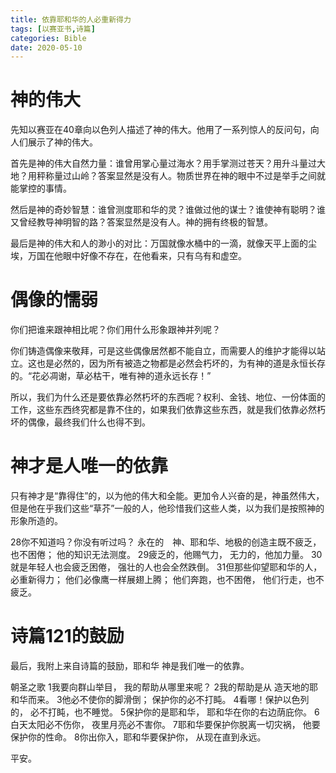 ```yaml
---
title: 依靠耶和华的人必重新得力
tags: [以赛亚书,诗篇]
categories: Bible
date: 2020-05-10
---
```


# 神的伟大

先知以赛亚在40章向以色列人描述了神的伟大。他用了一系列惊人的反问句，向人们展示了神的伟大。

首先是神的伟大自然力量：谁曾用掌心量过海水？用手掌测过苍天？用升斗量过大地？用秤称量过山岭？答案显然是没有人。物质世界在神的眼中不过是举手之间就能掌控的事情。

然后是神的奇妙智慧：谁曾测度耶和华的灵？谁做过他的谋士？谁使神有聪明？谁又曾经教导神明智的路？答案显然是没有人。神的拥有终极的智慧。

最后是神的伟大和人的渺小的对比：万国就像水桶中的一滴，就像天平上面的尘埃，万国在他眼中好像不存在，在他看来，只有乌有和虚空。

# 偶像的懦弱

你们把谁来跟神相比呢？你们用什么形象跟神并列呢？

你们铸造偶像来敬拜，可是这些偶像居然都不能自立，而需要人的维护才能得以站立。这也是必然的，因为所有被造之物都是必然会朽坏的，为有神的道是永恒长存的。“花必凋谢，草必枯干，唯有神的道永远长存！”

所以，我们为什么还是要依靠必然朽坏的东西呢？权利、金钱、地位、一份体面的工作，这些东西终究都是靠不住的，如果我们依靠这些东西，就是我们依靠必然朽坏的偶像，最终我们什么也得不到。

# 神才是人唯一的依靠

只有神才是“靠得住”的，以为他的伟大和全能。更加令人兴奋的是，神虽然伟大，但是他在乎我们这些“草芥”一般的人，他珍惜我们这些人类，以为我们是按照神的形象所造的。

28你不知道吗？你没有听过吗？
永在的　神、耶和华、地极的创造主既不疲乏，也不困倦；
他的知识无法测度。
29疲乏的，他赐气力，
无力的，他加力量。
30就是年轻人也会疲乏困倦，
强壮的人也会全然跌倒。
31但那些仰望耶和华的人，
必重新得力；
他们必像鹰一样展翅上腾；
他们奔跑，也不困倦，
他们行走，也不疲乏。

# 诗篇121的鼓励

最后，我附上来自诗篇的鼓励，耶和华 神是我们唯一的依靠。

朝圣之歌 
1我要向群山举目，
我的帮助从哪里来呢？
2我的帮助是从
造天地的耶和华而来。
3他必不使你的脚滑倒；
保护你的必不打盹。
4看哪！保护以色列的，
必不打盹，也不睡觉。
5保护你的是耶和华，
耶和华在你的右边荫庇你。
6白天太阳必不伤你，
夜里月亮必不害你。
7耶和华要保护你脱离一切灾祸，
他要保护你的性命。
8你出你入，耶和华要保护你，
从现在直到永远。


平安。
